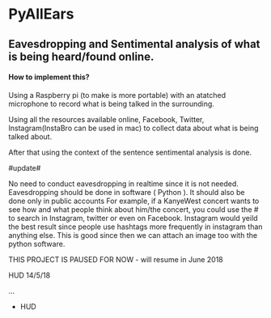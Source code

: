 # PyAllEars

## Eavesdropping and Sentimental analysis of what is being heard/found online.

#### How to implement this?

Using a Raspberry pi (to make is more portable) with an atatched microphone to record what is being talked in the surrounding.

Using all the resources available online, Facebook, Twitter, Instagram(InstaBro can be used in mac) to collect data about what is being talked about.

After that using the context of the sentence sentimental analysis is done.

#update#

No need to conduct eavesdropping in realtime since it is not needed.
Eavesdropping should be done in software ( Python ).
It should also be done only in public accounts
For example, if a KanyeWest concert wants to see how and what people think about him/the concert, you could use the # to search in Instagram, twitter or even on Facebook.
Instagram would yeild the best result since people use hashtags more frequently in instagram than anything else.
This is good since then we can attach an image too with the python software.

THIS PROJECT IS PAUSED FOR NOW - will resume in June 2018

HUD 14/5/18

...



- HUD

